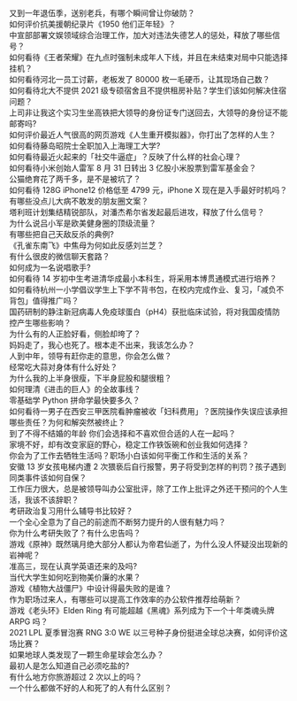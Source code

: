 又到一年退伍季，送别老兵，有哪个瞬间曾让你破防？  
如何评价抗美援朝纪录片《1950 他们正年轻》？  
中宣部部署文娱领域综合治理工作，加大对违法失德艺人的惩处，释放了哪些信号？  
如何看待《王者荣耀》在九点时强制未成年人下线，并且在未结束对局中只能选择挂机？  
如何看待河北一员工讨薪，老板发了 80000 枚一毛硬币，让其现场自己数？  
如何看待北大不提供 2021 级专硕宿舍且不提供租房补贴？学生们该如何解决住宿问题？  
上司非让我这个实习生坐高铁把大领导的身份证专门送回去，大领导的身份证不能邮寄吗?  
如何评价最近人气很高的网页游戏《人生重开模拟器》，你打出了怎样的人生？  
如何看待藤岛昭院士全职加入上海理工大学?  
如何看待最近火起来的「社交牛逼症」？反映了什么样的社会心理？  
如何看待小米创始人雷军 8 月 31 日转出 3 亿股小米股票到雷军基金会？  
公猫绝育花了两千多，是不是被坑了？  
如何看待 128G iPhone12 价格低至 4799 元，iPhone X 现在是入手最好时机吗？  
有哪些没点儿大病不敢发的朋友圈文案？  
塔利班计划集结精锐部队，对潘杰希尔省发起最后进攻，释放了什么信号？  
为什么说吕小军是欧美健身圈的顶级流量？  
有哪些把自己天敌反杀的典例?  
《孔雀东南飞》中焦母为何如此反感刘兰芝？  
有什么很皮的微信聊天套路？  
如何成为一名说唱歌手?  
如何看待 14 岁初中生考进清华成最小本科生，将采用本博贯通模式进行培养？  
如何看待杭州一小学倡议学生上下学不背书包，在校内完成作业、复习，「减负不背包」值得推广吗？  
国药研制的静注新冠病毒人免疫球蛋白（pH4）获批临床试验，将对我国疫情防控产生哪些影响？  
为什么有的人正脸好看，侧脸却垮了？  
妈妈走了，我心也死了。根本走不出来，我该怎么办？  
人到中年，领导有赶你走的意思，你会怎么做？  
经常吃大蒜对身体有什么好处？  
为什么我的上半身很瘦，下半身屁股和腿很粗？  
如何理清《进击的巨人》的全故事线？  
零基础学 Python 拼命学最快要多久？  
如何看待一男子在西安三甲医院看肿瘤被收「妇科费用」？医院操作失误应该承担哪些责任？为何和解突然被终止？  
到了不得不结婚的年龄 你们会选择和不喜欢但合适的人在一起吗？  
家境不好，却有改变家庭的野心，稳定工作铁饭碗和创业我如何选择？  
你会为了工作去牺牲生活吗？职场小白该如何平衡工作和生活的关系？  
安徽 13 岁女孩电梯内遭 2 次猥亵后自行报警，男子将受到怎样的判罚？孩子遇到同类事件该如何自保？  
工作压力很大，总是被领导叫办公室批评，除了工作上批评之外还干预问的个人生活，我该不该辞职？  
考研政治复习用什么辅导书比较好？  
一个全心全意为了自己的前途而不断努力提升的人很有魅力吗？  
你为什么考研失败了？有什么忠告吗？  
游戏《原神》既然璃月绝大部分人都认为帝君仙逝了，为什么没人怀疑没出现新的岩神呢？  
准高三，现在认真学英语还来的及吗?  
当代大学生如何吃到物美价廉的水果？  
游戏《植物大战僵尸》中设计得最失败的是谁？  
作为职场过来人，有哪些可以提高工作效率的办公软件推荐给萌新？  
游戏《老头环》Elden Ring 有可能超越《黑魂》系列成为下一个十年类魂头牌 ARPG 吗？  
2021 LPL 夏季冒泡赛 RNG 3:0 WE 以三号种子身份挺进全球总决赛，如何评价这场比赛？  
如果地球人类发现了一颗生命星球会怎么办？  
最初人是怎么知道自己必须吃盐的?  
有什么地方你旅游超过 2 次以上的吗？  
一个什么都做不好的人和死了的人有什么区别？  
